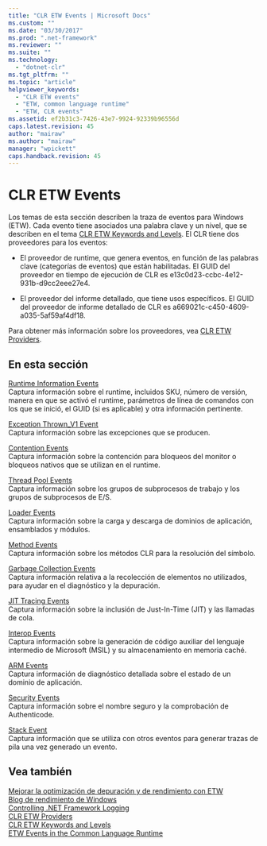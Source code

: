 ```yaml
---
title: "CLR ETW Events | Microsoft Docs"
ms.custom: ""
ms.date: "03/30/2017"
ms.prod: ".net-framework"
ms.reviewer: ""
ms.suite: ""
ms.technology: 
  - "dotnet-clr"
ms.tgt_pltfrm: ""
ms.topic: "article"
helpviewer_keywords: 
  - "CLR ETW events"
  - "ETW, common language runtime"
  - "ETW, CLR events"
ms.assetid: ef2b31c3-7426-43e7-9924-92339b96556d
caps.latest.revision: 45
author: "mairaw"
ms.author: "mairaw"
manager: "wpickett"
caps.handback.revision: 45
---
```

# CLR ETW Events
Los temas de esta sección describen la traza de eventos para Windows \(ETW\).  Cada evento tiene asociados una palabra clave y un nivel, que se describen en el tema [CLR ETW Keywords and Levels](../../../docs/framework/performance/clr-etw-keywords-and-levels.md).  El CLR tiene dos proveedores para los eventos:  
  
-   El proveedor de runtime, que genera eventos, en función de las palabras clave \(categorías de eventos\) que están habilitadas.  El GUID del proveedor en tiempo de ejecución de CLR es e13c0d23\-ccbc\-4e12\-931b\-d9cc2eee27e4.  
  
-   El proveedor del informe detallado, que tiene usos específicos.  El GUID del proveedor de informe detallado de CLR es a669021c\-c450\-4609\-a035\-5af59af4df18.  
  
 Para obtener más información sobre los proveedores, vea [CLR ETW Providers](../../../docs/framework/performance/clr-etw-providers.md).  
  
## En esta sección  
 [Runtime Information Events](../../../docs/framework/performance/runtime-information-etw-events.md)  
 Captura información sobre el runtime, incluidos SKU, número de versión, manera en que se activó el runtime, parámetros de línea de comandos con los que se inició, el GUID \(si es aplicable\) y otra información pertinente.  
  
 [Exception Thrown\_V1 Event](../../../docs/framework/performance/exception-thrown-v1-etw-event.md)  
 Captura información sobre las excepciones que se producen.  
  
 [Contention Events](../../../docs/framework/performance/contention-etw-events.md)  
 Captura información sobre la contención para bloqueos del monitor o bloqueos nativos que se utilizan en el runtime.  
  
 [Thread Pool Events](../../../docs/framework/performance/thread-pool-etw-events.md)  
 Captura información sobre los grupos de subprocesos de trabajo y los grupos de subprocesos de E\/S.  
  
 [Loader Events](../../../docs/framework/performance/loader-etw-events.md)  
 Captura información sobre la carga y descarga de dominios de aplicación, ensamblados y módulos.  
  
 [Method Events](../../../docs/framework/performance/method-etw-events.md)  
 Captura información sobre los métodos CLR para la resolución del símbolo.  
  
 [Garbage Collection Events](../../../docs/framework/performance/garbage-collection-etw-events.md)  
 Captura información relativa a la recolección de elementos no utilizados, para ayudar en el diagnóstico y la depuración.  
  
 [JIT Tracing Events](../../../docs/framework/performance/jit-tracing-etw-events.md)  
 Captura información sobre la inclusión de Just\-In\-Time \(JIT\) y las llamadas de cola.  
  
 [Interop Events](../../../docs/framework/performance/interop-etw-events.md)  
 Captura información sobre la generación de código auxiliar del lenguaje intermedio de Microsoft \(MSIL\) y su almacenamiento en memoria caché.  
  
 [ARM Events](../../../docs/framework/performance/application-domain-resource-monitoring-arm-etw-events.md)  
 Captura información de diagnóstico detallada sobre el estado de un dominio de aplicación.  
  
 [Security Events](../../../docs/framework/performance/security-etw-events.md)  
 Captura información sobre el nombre seguro y la comprobación de Authenticode.  
  
 [Stack Event](../../../docs/framework/performance/stack-etw-event.md)  
 Captura información que se utiliza con otros eventos para generar trazas de pila una vez generado un evento.  
  
## Vea también  
 [Mejorar la optimización de depuración y de rendimiento con ETW](http://go.microsoft.com/fwlink/?LinkId=179696)   
 [Blog de rendimiento de Windows](http://go.microsoft.com/fwlink/?LinkId=179509)   
 [Controlling .NET Framework Logging](../../../docs/framework/performance/controlling-logging.md)   
 [CLR ETW Providers](../../../docs/framework/performance/clr-etw-providers.md)   
 [CLR ETW Keywords and Levels](../../../docs/framework/performance/clr-etw-keywords-and-levels.md)   
 [ETW Events in the Common Language Runtime](../../../docs/framework/performance/etw-events-in-the-common-language-runtime.md)